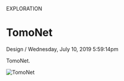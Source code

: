<p class="type">EXPLORATION</p>

# TomoNet

<p class="meta">Design  /  Wednesday, July 10, 2019 5:59:14pm</p>

TomoNet.

![TomoNet](https://farooq-agent.web.app/assets/images/works/large/tomonet.jpg)
